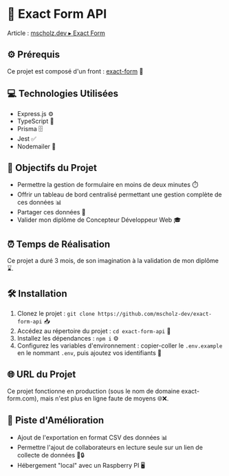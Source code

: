   <h1>🚀 Exact Form API</h1>

  <p>Article : <a href="https://mscholz.dev/projet/05-exact-form" target="_blank">mscholz.dev ▸ Exact Form</a></p>

  <h2>⚙️ Prérequis</h2>
  <p>Ce projet est composé d'un front : <a href="https://github.com/mscholz-dev/exact-form">exact-form</a> 🔗</p>

  <h2>💻 Technologies Utilisées</h2>
  <ul>
    <li>Express.js ⚙️</li>
    <li>TypeScript 📝</li>
    <li>Prisma 🗄️</li>
    <li>Jest ✅</li>
    <li>Nodemailer 📧</li>
  </ul>

  <h2>🎯 Objectifs du Projet</h2>
  <ul>
    <li>Permettre la gestion de formulaire en moins de deux minutes ⏱️</li>
    <li>Offrir un tableau de bord centralisé permettant une gestion complète de ces données 📊</li>
    <li>Partager ces données 🔄</li>
    <li>Valider mon diplôme de Concepteur Développeur Web 🎓</li>
  </ul>

  <h2>⏰ Temps de Réalisation</h2>
  <p>Ce projet a duré 3 mois, de son imagination à la validation de mon diplôme ⌛.</p>

  <h2>🛠️ Installation</h2>
  <ol>
    <li>Clonez le projet : <code>git clone https://github.com/mscholz-dev/exact-form-api</code> 📥</li>
    <li>Accédez au répertoire du projet : <code>cd exact-form-api</code> 📂</li>
    <li>Installez les dépendances : <code>npm i</code> ⚙️</li>
    <li>Configurez les variables d'environnement : copier-coller le <code>.env.example</code> en le nommant <code>.env</code>, puis ajoutez vos identifiants 🔧</li>
  </ol>

  <h2>🌐 URL du Projet</h2>
  <p>Ce projet fonctionne en production (sous le nom de domaine exact-form.com), mais n'est plus en ligne faute de moyens 🌐❌.</p>

  <h2>🔧 Piste d'Amélioration</h2>
  <ul>
    <li>Ajout de l'exportation en format CSV des données 📊</li>
    <li>Permettre l'ajout de collaborateurs en lecture seule sur un lien de collecte de données 👥🔒</li>
    <li>Hébergement "local" avec un Raspberry PI 🖥️</li>
  </ul>
